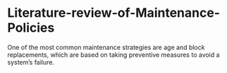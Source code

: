 # Literature-review-of-Maintenance-Policies
One of the most common maintenance strategies are age and block replacements, which are based on taking preventive measures to avoid a system’s failure.

